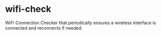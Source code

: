# wifi-check
WiFi Connection Checker that periodically ensures a wireless interface is connected and reconnects if needed.
